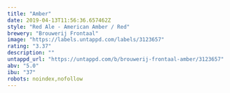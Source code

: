 ```yaml
---
title: "Amber"
date: 2019-04-13T11:56:36.657462Z
style: "Red Ale - American Amber / Red"
brewery: "Brouwerij Frontaal"
image: "https://labels.untappd.com/labels/3123657"
rating: "3.37"
description: ""
untappd_url: "https://untappd.com/b/brouwerij-frontaal-amber/3123657"
abv: "5.0"
ibu: "37"
robots: noindex,nofollow
---
```

